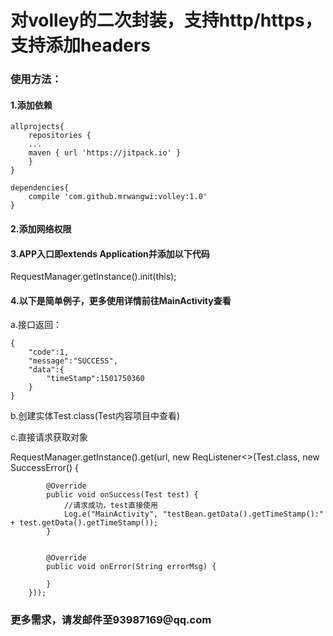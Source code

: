 <h1> 对volley的二次封装，支持http/https，支持添加headers</h1>
<h3> 使用方法：</h3>
<h4>1.添加依赖</h4>

    allprojects{
        repositories {
        ...
        maven { url 'https://jitpack.io' }
        }
    }

    dependencies{
        compile 'com.github.mrwangwi:volley:1.0'
    }


<h4>2.添加网络权限</h4>
<h4>3.APP入口即extends Application并添加以下代码</h4>
    RequestManager.getInstance().init(this);
<h4>4.以下是简单例子，更多使用详情前往MainActivity查看</h4>
a.接口返回：

    {
        "code":1,
        "message":"SUCCESS",
        "data":{
            "timeStamp":1501750360
        }
    }

<p></p>
b.创建实体Test.class(Test内容项目中查看)
<p></p>
c.直接请求获取对象
<p></p>
    RequestManager.getInstance().get(url, new ReqListener<>(Test.class, new SuccessError<Test>() {

            @Override
            public void onSuccess(Test test) {
                //请求成功，test直接使用
                Log.e("MainActivity", "testBean.getData().getTimeStamp():" + test.getData().getTimeStamp());
            }


            @Override
            public void onError(String errorMsg) {

            }
        }));
<h3> 更多需求，请发邮件至93987169@qq.com </h3>

